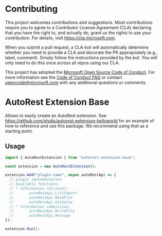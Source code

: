 
# Contributing

This project welcomes contributions and suggestions.  Most contributions require you to agree to a
Contributor License Agreement (CLA) declaring that you have the right to, and actually do, grant us
the rights to use your contribution. For details, visit https://cla.microsoft.com.

When you submit a pull request, a CLA-bot will automatically determine whether you need to provide
a CLA and decorate the PR appropriately (e.g., label, comment). Simply follow the instructions
provided by the bot. You will only need to do this once across all repos using our CLA.

This project has adopted the [Microsoft Open Source Code of Conduct](https://opensource.microsoft.com/codeofconduct/).
For more information see the [Code of Conduct FAQ](https://opensource.microsoft.com/codeofconduct/faq/) or
contact [opencode@microsoft.com](mailto:opencode@microsoft.com) with any additional questions or comments.

# AutoRest Extension Base

Allows to easily create an AutoRest extension.
See https://github.com/olydis/autorest-extension-helloworld for an example of how to reference and use this package. We recommend using *that* as a starting point.

## Usage

``` JavaScript
import { AutoRestExtension } from "autorest-extension-base";

const extension = new AutoRestExtension();

extension.Add("plugin-name", async autoRestApi => {
  // plugin implementation
  // Available functions:
  // * Information retrieval:
  //       autoRestApi.ListInputs
  //       autoRestApi.ReadFile
  //       autoRestApi.GetValue
  // * Information submission:
  //       autoRestApi.WriteFile
  //       autoRestApi.Message
});

extension.Run();
```
